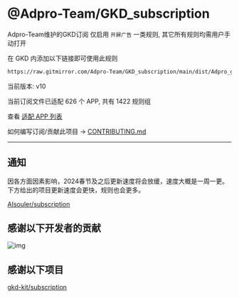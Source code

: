 # @Adpro-Team/GKD_subscription

Adpro-Team维护的GKD订阅 仅启用 `开屏广告` 一类规则, 其它所有规则均需用户手动打开

在 GKD 内添加以下链接即可使用此规则

```txt
https://raw.gitmirror.com/Adpro-Team/GKD_subscription/main/dist/Adpro_gkd.json5
```

当前版本: v10

当前订阅文件已适配 626 个 APP, 共有 1422 规则组

查看 [适配 APP 列表](./AppList.md)

如何编写订阅/贡献此项目 -> [CONTRIBUTING.md](./CONTRIBUTING.md)

---

## 通知

因各方面因素影响，2024春节及之后更新速度将会放缓，速度大概是一周一更。下方给出的项目更新速度会更快，规则也会更多。

[AIsouler/subscription](https://github.com/AIsouler/subscription)

## 感谢以下开发者的贡献

![img](https://contrib.rocks/image?repo=Adpro-Team/GKD_subscription&_v=10)

## 感谢以下项目

[gkd-kit/subscription](https://github.com/gkd-kit/subscription)
